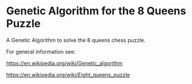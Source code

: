 # Genetic Algorithm for the 8 Queens Puzzle

A Genetic Algorithm to solve the 8 queens chess puzzle.

For general information see:

https://en.wikipedia.org/wiki/Genetic_algorithm

https://en.wikipedia.org/wiki/Eight_queens_puzzle
